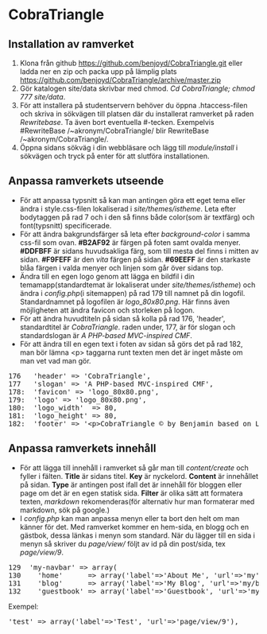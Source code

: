 CobraTriangle
=============

Installation av ramverket
-------------------------

1. Klona från github https://github.com/benjoyd/CobraTriangle.git eller ladda ner en zip och packa upp på lämplig plats https://github.com/benjoyd/CobraTriangle/archive/master.zip
2. Gör katalogen site/data skrivbar med chmod. *Cd CobraTriangle; chmod 777 site/data*.
3. För att installera på studentservern behöver du öppna .htaccess-filen och skriva in sökvägen till platsen där du installerat ramverket på raden *Rewritebase*. Ta även bort eventuella #-tecken. Exempelvis #RewriteBase /~akronym/CobraTriangle/ blir RewriteBase /~akronym/CobraTriangle/.
4. Öppna sidans sökväg i din webbläsare och lägg till *module/install* i sökvägen och tryck på enter för att slutföra installationen.

Anpassa ramverkets utseende
----------------------------
+ För att anpassa typsnitt så kan man antingen göra ett eget tema eller ändra i style.css-filen lokaliserad i *site/themes/istheme*. Leta efter bodytaggen på rad 7 och i den så finns både color(som är textfärg) och font(typsnitt) specificerade.
+ För att ändra bakgrundsfärger så leta efter *background-color* i samma css-fil som ovan. **#B2AF92** är färgen på foten samt ovalda menyer. **#DDFBFF** är sidans huvudsakliga färg, som till mesta del finns i mitten av sidan. **#F9FEFF** är den *vita* färgen på sidan. **#69EEFF** är den starkaste blåa färgen i valda menyer och linjen som går över sidans top.
+ Ändra till en egen logo genom att lägga en bildfil i din temamapp(standardtemat är lokaliserat under *site/themes/istheme*) och ändra i *config.php*(i sitemappen) på rad 179 till namnet på din logofil. Standardnamnet på logofilen är *logo_80x80.png*. Här finns även möjligheten att ändra favicon och storleken på logon.
+ För att ändra huvudtiteln på sidan så kolla på rad 176, 'header', standardtitel är *CobraTriangle*. raden under, 177, är för slogan och standardslogan är *A PHP-based MVC-inspired CMF*.
+ För att ändra till en egen text i foten av sidan så görs det på rad 182, man bör lämna &lt;p&gt; taggarna runt texten men det är inget måste om man vet vad man gör.

<pre>
176	  'header' => 'CobraTriangle',
177	  'slogan' => 'A PHP-based MVC-inspired CMF',
178:  'favicon' => 'logo_80x80.png',
179:  'logo' => 'logo_80x80.png',
180:  'logo_width'  => 80,
181:  'logo_height' => 80,
182:  'footer' => '&lt;p&gt;CobraTriangle &copy; by Benjamin based on Lydia &copy; by Mikael Roos&lt;/p&gt;',
</pre>

Anpassa ramverkets innehåll
---------------------------
+ För att lägga till innehåll i ramverket så går man till *content/create* och fyller i fälten. **Title** är sidans titel. **Key** är nyckelord. **Content** är innehållet på sidan. **Type** är antingen post ifall det är innehåll för bloggen eller page om det är en egen statisk sida. **Filter** är olika sätt att formatera texten, *markdown* rekomenderas(för alternativ hur man formaterar med markdown, sök på google.) 
+ I *config.php* kan man anpassa menyn eller ta bort den helt om man känner för det. Med ramverket kommer en hem-sida, en blogg och en gästbok, dessa länkas i menyn som standard. När du lägger till en sida i menyn så skriver du *page/view/* följt av id på din post/sida, tex *page/view/9*.

<pre>
129  'my-navbar' => array(
130    'home'      => array('label'=>'About Me', 'url'=>'my'),
131    'blog'      => array('label'=>'My Blog', 'url'=>'my/blog'),
132    'guestbook' => array('label'=>'Guestbook', 'url'=>'my/guestbook'),
</pre>

Exempel:
<pre>
'test' => array('label'=>'Test', 'url'=>'page/view/9'),
</pre>